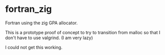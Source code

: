 # fortran_zig
Fortran using the zig GPA allocator.

This is a prototype proof of concept to try to transition from malloc so that I don't have to use valgrind. (I am very lazy)

I could not get this working.